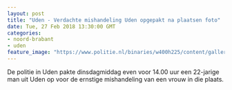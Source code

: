 ```yaml
---
layout: post
title: "Uden - Verdachte mishandeling Uden opgepakt na plaatsen foto"
date: Tue, 27 Feb 2018 13:30:00 GMT
categories: 
- noord-brabant 
- uden 
feature_image: "https://www.politie.nl/binaries/w400h225/content/gallery/politie/gezocht/dossiers/2016/05-am/digitaal-buurtonderzoek/mishandeling-vuist.jpg"
---
```


De politie in Uden pakte dinsdagmiddag even voor 14.00 uur een 22-jarige man uit Uden op voor de ernstige mishandeling van een vrouw in die plaats.
